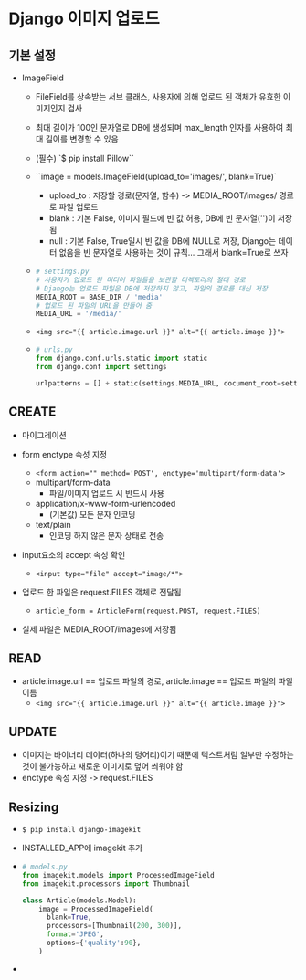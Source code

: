 # Django 이미지 업로드

## 기본 설정

- ImageField

  - FileField를 상속받는 서브 클래스, 사용자에 의해 업로드 된 객체가 유효한 이미지인지 검사
  - 최대 길이가 100인 문자열로 DB에 생성되며 max_length 인자를 사용하여 최대 길이를 변경할 수 있음

  - (필수) `$ pip install Pillow``

  - ``image = models.ImageField(upload_to='images/', blank=True)`

    - upload_to : 저장할 경로(문자열, 함수) -> MEDIA_ROOT/images/ 경로로 파일 업로드
    - blank : 기본 False, 이미지 필드에 빈 값 허용, DB에 빈 문자열('')이 저장됨
    - null : 기본 False, True일시 빈 값을 DB에 NULL로 저장, Django는 데이터 없음을 빈 문자열로 사용하는 것이 규칙... 그래서 blank=True로 쓰자

  - ```python
    # settings.py
    # 사용자가 업로드 한 미디어 파일들을 보관할 디렉토리의 절대 경로
    # Django는 업로드 파일은 DB에 저장하지 않고, 파일의 경로를 대신 저장
    MEDIA_ROOT = BASE_DIR / 'media'
    # 업로드 된 파일의 URL을 만들어 줌
    MEDIA_URL = '/media/'
    ```

  - `<img src="{{ article.image.url }}" alt="{{ article.image }}">`

  - ```python
    # urls.py
    from django.conf.urls.static import static
    from django.conf import settings
    
    urlpatterns = [] + static(settings.MEDIA_URL, document_root=settings.MEDIA_ROOT
    ```


## CREATE

- 마이그레이션
- form enctype 속성 지정
  - `<form action="" method='POST', enctype='multipart/form-data'>`
  - multipart/form-data
    - 파일/이미지 업로드 시 반드시 사용
  - application/x-www-form-urlencoded
    - (기본값) 모든 문자 인코딩
  - text/plain
    - 인코딩 하지 않은 문자 상태로 전송
- input요소의 accept 속성 확인
  - `<input type="file" accept="image/*">`

- 업로드 한 파일은 request.FILES 객체로 전달됨
  - `article_form = ArticleForm(request.POST, request.FILES)`
- 실제 파일은 MEDIA_ROOT/images에 저장됨

## READ

- article.image.url == 업로드 파일의 경로, article.image == 업로드 파일의 파일 이름
  - `<img src="{{ article.image.url }}" alt="{{ article.image }}">`

## UPDATE

- 이미지는 바이너리 데이터(하나의 덩어리)이기 때문에 텍스트처럼 일부만 수정하는 것이 불가능하고 새로운 이미지로 덮어 씌워야 함
- enctype 속성 지정 -> request.FILES

## Resizing

- `$ pip install django-imagekit`
- INSTALLED_APP에 imagekit 추가

- ```python
  # models.py
  from imagekit.models import ProcessedImageField
  from imagekit.processors import Thumbnail
  
  class Article(models.Model):
      image = ProcessedImageField(
      	blank=True,
      	processors=[Thumbnail(200, 300)],
      	format='JPEG',
      	options={'quality':90},
      )
  ```

- 

